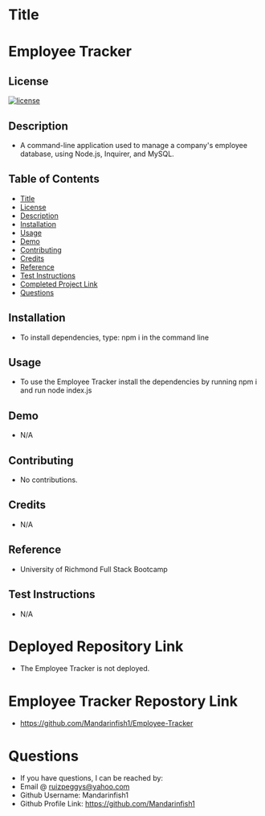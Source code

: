 # Title

# Employee Tracker

## License

[![license](https://img.shields.io/badge/License-MIT-green)](https://opensource.org/licenses/MIT)

## Description

- A command-line application used to manage a company's employee database, using Node.js, Inquirer, and MySQL.

## Table of Contents

- [Title](#title)
- [License](#license)
- [Description](#description)
- [Installation](#installation)
- [Usage](#usage)
- [Demo](#demo)
- [Contributing](#contributing)
- [Credits](#credits)
- [Reference](#reference)
- [Test Instructions](#test-instructions)
- [Completed Project Link](#completed-project-link)
- [Questions](#questions)

## Installation

- To install dependencies, type: npm i in the command line

## Usage

- To use the Employee Tracker install the dependencies by running npm i and run node index.js

## Demo

- N/A

## Contributing

- No contributions.

## Credits

- N/A

## Reference

- University of Richmond Full Stack Bootcamp

## Test Instructions

- N/A

# Deployed Repository Link

- The Employee Tracker is not deployed.

# Employee Tracker Repostory Link

- https://github.com/Mandarinfish1/Employee-Tracker

# Questions

- If you have questions, I can be reached by:
- Email @ ruizpeggys@yahoo.com
- Github Username: Mandarinfish1
- Github Profile Link: https://github.com/Mandarinfish1
